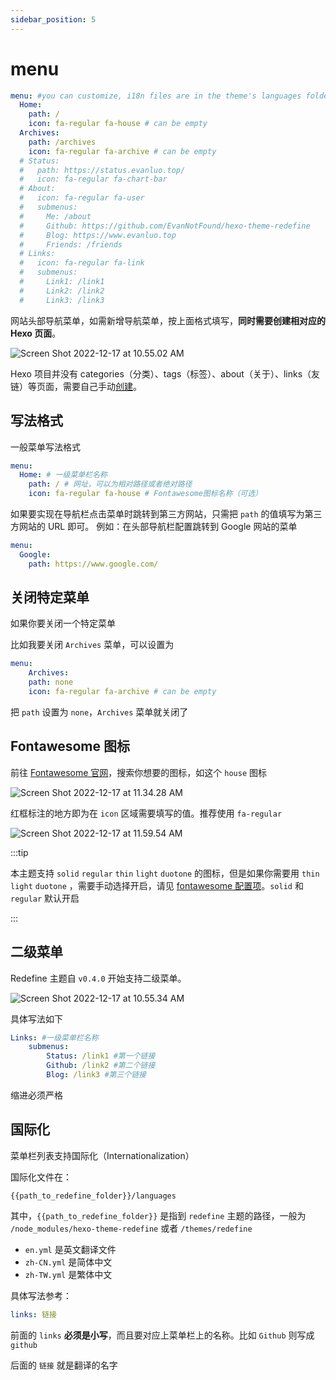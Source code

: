 ```yaml
---
sidebar_position: 5
---
```


# menu

```yaml
menu: #you can customize, i18n files are in the theme's languages folder. fa-regular recommended
  Home: 
    path: / 
    icon: fa-regular fa-house # can be empty
  Archives: 
    path: /archives 
    icon: fa-regular fa-archive # can be empty
  # Status: 
  #   path: https://status.evanluo.top/
  #   icon: fa-regular fa-chart-bar
  # About: 
  #   icon: fa-regular fa-user
  #   submenus:
  #     Me: /about
  #     Github: https://github.com/EvanNotFound/hexo-theme-redefine
  #     Blog: https://www.evanluo.top
  #     Friends: /friends
  # Links: 
  #   icon: fa-regular fa-link
  #   submenus:
  #     Link1: /link1
  #     Link2: /link2
  #     Link3: /link3
```

网站头部导航菜单，如需新增导航菜单，按上面格式填写，**同时需要创建相对应的 Hexo 页面**。

![Screen Shot 2022-12-17 at 10.55.02 AM](https://evan.beee.top/img/Screen%20Shot%202022-12-17%20at%2010.55.02%20AM.png)

Hexo 项目并没有 categories（分类）、tags（标签）、about（关于）、links（友链）等页面，需要自己手动[创建](https://redefine-docs.ohevan.com/docs/advanced/new-page)。

## 写法格式

一般菜单写法格式

```yaml
menu:
  Home: # 一级菜单栏名称
    path: / # 网址，可以为相对路径或者绝对路径
    icon: fa-regular fa-house # Fontawesome图标名称（可选）
```

如果要实现在导航栏点击菜单时跳转到第三方网站，只需把 `path` 的值填写为第三方网站的 URL 即可。
例如：在头部导航栏配置跳转到 Google 网站的菜单

```yaml
menu:
  Google: 
  	path: https://www.google.com/
```

## 关闭特定菜单

如果你要关闭一个特定菜单

比如我要关闭 `Archives` 菜单，可以设置为

```yaml
menu:
	Archives: 
    path: none 
    icon: fa-regular fa-archive # can be empty
```

把 `path` 设置为 `none`，`Archives` 菜单就关闭了

## Fontawesome 图标

前往 [Fontawesome 官网](https://fontawesome.com/search)，搜索你想要的图标，如这个 `house` 图标

![Screen Shot 2022-12-17 at 11.34.28 AM](https://evan.beee.top/img/Screen%20Shot%202022-12-17%20at%2011.34.28%20AM.png)



红框标注的地方即为在 `icon` 区域需要填写的值。推荐使用 `fa-regular` 

![Screen Shot 2022-12-17 at 11.59.54 AM](https://evan.beee.top/img/Screen%20Shot%202022-12-17%20at%2011.59.54%20AM.png)

:::tip

本主题支持 `solid` `regular` `thin` `light` `duotone` 的图标，但是如果你需要用 `thin` `light` `duotone` ，需要手动选择开启，请见 [fontawesome 配置项](https://redefine-docs.evanluo.top/docs/configuration-guide/fontawesome)。`solid` 和 `regular` 默认开启

:::

## 二级菜单

Redefine 主题自 `v0.4.0` 开始支持二级菜单。

![Screen Shot 2022-12-17 at 10.55.34 AM](https://evan.beee.top/img/Screen%20Shot%202022-12-17%20at%2010.55.34%20AM.png)

具体写法如下

```yaml
Links: #一级菜单栏名称
	submenus: 
		Status: /link1 #第一个链接
		Github: /link2 #第二个链接
		Blog: /link3 #第三个链接
```

缩进必须严格

## 国际化

菜单栏列表支持国际化（Internationalization）

国际化文件在：

```shell
{{path_to_redefine_folder}}/languages
```

其中，`{{path_to_redefine_folder}}` 是指到 `redefine` 主题的路径，一般为 `/node_modules/hexo-theme-redefine` 或者 `/themes/redefine`

- `en.yml` 是英文翻译文件
- `zh-CN.yml` 是简体中文
- `zh-TW.yml` 是繁体中文

具体写法参考：

```yaml
links: 链接
```

前面的 `links` **必须是小写**，而且要对应上菜单栏上的名称。比如 `Github` 则写成 `github`

后面的 `链接` 就是翻译的名字
